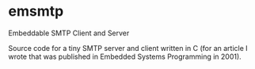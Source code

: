 # emsmtp
Embeddable SMTP Client and Server

Source code for a tiny SMTP server and client written in C (for an article I
wrote that was published in Embedded Systems Programming in 2001).


